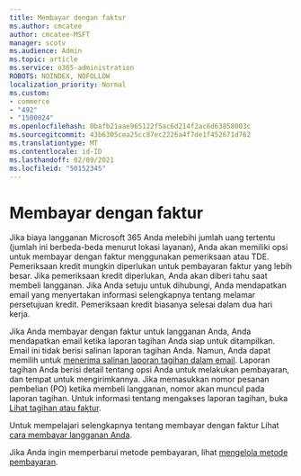 ```yaml
---
title: Membayar dengan faktur
ms.author: cmcatee
author: cmcatee-MSFT
manager: scotv
ms.audience: Admin
ms.topic: article
ms.service: o365-administration
ROBOTS: NOINDEX, NOFOLLOW
localization_priority: Normal
ms.custom:
- commerce
- "492"
- "1500024"
ms.openlocfilehash: 0bafb21aae965122f5ac6d214f2ac6d63858003c
ms.sourcegitcommit: 43b6305cea25cc87ec2226a4f7de1f452671d762
ms.translationtype: MT
ms.contentlocale: id-ID
ms.lasthandoff: 02/09/2021
ms.locfileid: "50152345"
---
```

# <a name="pay-by-invoice"></a>Membayar dengan faktur

Jika biaya langganan Microsoft 365 Anda melebihi jumlah uang tertentu (jumlah ini berbeda-beda menurut lokasi layanan), Anda akan memiliki opsi untuk membayar dengan faktur menggunakan pemeriksaan atau TDE. Pemeriksaan kredit mungkin diperlukan untuk pembayaran faktur yang lebih besar. Jika pemeriksaan kredit diperlukan, Anda akan diberi tahu saat membeli langganan. Jika Anda setuju untuk dihubungi, Anda mendapatkan email yang menyertakan informasi selengkapnya tentang melamar persetujuan kredit. Pemeriksaan kredit biasanya selesai dalam dua hari kerja.

Jika Anda membayar dengan faktur untuk langganan Anda, Anda mendapatkan email ketika laporan tagihan Anda siap untuk ditampilkan. Email ini tidak berisi salinan laporan tagihan Anda. Namun, Anda dapat memilih untuk [menerima salinan laporan tagihan dalam email](https://docs.microsoft.com/microsoft-365/commerce/billing-and-payments/view-your-bill-or-invoice.md#receive-a-copy-of-your-billing-statement-in-email). Laporan tagihan Anda berisi detail tentang opsi Anda untuk melakukan pembayaran, dan tempat untuk mengirimkannya. Jika memasukkan nomor pesanan pembelian (PO) ketika membeli langganan, nomor akan muncul pada laporan tagihan. Untuk informasi tentang mengakses laporan tagihan, buka [Lihat tagihan atau faktur](https://docs.microsoft.com/microsoft-365/commerce/billing-and-payments/view-your-bill-or-invoice).

Untuk mempelajari selengkapnya tentang membayar dengan faktur Lihat [cara membayar langganan Anda](https://docs.microsoft.com/microsoft-365/commerce/billing-and-payments/pay-for-your-subscription).

Jika Anda ingin memperbarui metode pembayaran, lihat [mengelola metode pembayaran](https://docs.microsoft.com/microsoft-365/commerce/billing-and-payments/manage-payment-methods).